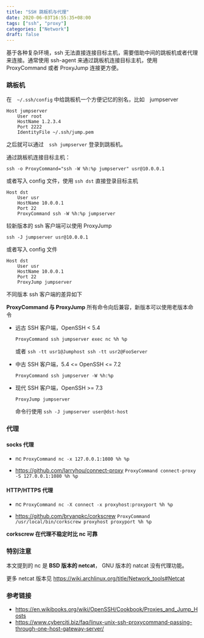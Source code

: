 ```yaml
---
title: "SSH 跳板机与代理"
date: 2020-06-03T16:55:35+08:00
tags: ["ssh", "proxy"]
categories: ["Network"]
draft: false
---
```


 基于各种复杂环境，ssh   无法直接连接目标主机，需要借助中间的跳板机或者代理来连接。通常使用 ssh-agent 来通过跳板机连接目标主机，使用 ProxyCommand 或者 ProxyJump 连接更方便。

<!--more-->

### 跳板机

在　`~/.ssh/config` 中给跳板机一个方便记忆的别名，比如　jumpserver

```config
Host jumpserver
    User root
    HostName 1.2.3.4
    Port 2222
    IdentityFile ~/.ssh/jump.pem
```

之后就可以通过　`ssh jumpserver` 登录到跳板机。

通过跳板机连接目标主机：

`ssh -o ProxyCommand="ssh -W %h:%p jumpserver" usr@10.0.0.1`

或者写入 config 文件，使用 `ssh dst` 直接登录目标主机

```config
Host dst
    User usr
    HostName 10.0.0.1
    Port 22
    ProxyCommand ssh -W %h:%p jumpserver
```



较新版本的 ssh 客户端可以使用 ProxyJump

`ssh -J jumpserver usr@10.0.0.1`

或者写入 config 文件

```config
Host dst
    User usr
    HostName 10.0.0.1
    Port 22
    ProxyJump jumpserver
```

不同版本 ssh 客户端的差异如下

__ProxyCommand 与 ProxyJump__
所有命令向后兼容，新版本可以使用老版本命令
- 远古 SSH 客户端，OpenSSH < 5.4

  `ProxyCommand ssh jumpserver exec nc %h %p`

  或者
  `ssh -tt usr1@Jumphost ssh -tt usr2@FooServer`

- 中古 SSH 客户端，5.4 <= OpenSSH <= 7.2

  `ProxyCommand ssh jumpserver -W %h:%p`

- 现代 SSH 客户端，OpenSSH >= 7.3

  `ProxyJump jumpserver`

  命令行使用
  `ssh -J jumpserver user@dst-host`



### 代理

#### socks 代理

- nc `ProxyCommand nc -x 127.0.0.1:1080 %h %p`

- https://github.com/larryhou/connect-proxy `ProxyCommand connect-proxy -S 127.0.0.1:1080 %h %p`

#### HTTP/HTTPS 代理

- nc `ProxyCommand nc -X connect -x proxyhost:proxyport %h %p`

- https://github.com/bryanpkc/corkscrew `ProxyCommand /usr/local/bin/corkscrew proxyhost proxyport %h %p`

__corkscrew 在代理不稳定时比 nc 可靠__ 

### 特别注意

本文提到的 nc 是 **BSD 版本的 netcat**， GNU 版本的 natcat 没有代理功能。

更多 netcat 版本见 https://wiki.archlinux.org/title/Network_tools#Netcat



### 参考链接

- https://en.wikibooks.org/wiki/OpenSSH/Cookbook/Proxies_and_Jump_Hosts
- https://www.cyberciti.biz/faq/linux-unix-ssh-proxycommand-passing-through-one-host-gateway-server/
